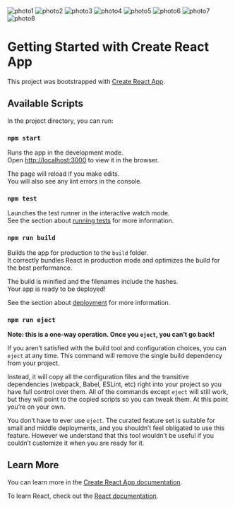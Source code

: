 ![photo1](https://user-images.githubusercontent.com/90575221/231206255-0227619a-5580-43ad-8347-a163d718bbd7.png)
![photo2](https://user-images.githubusercontent.com/90575221/231206338-4acfd743-3e46-4097-9878-fecb1bb2ef26.png)
![photo3](https://user-images.githubusercontent.com/90575221/231206387-2c4b913a-5374-404e-8499-8c2cd15c5804.png)
![photo4](https://user-images.githubusercontent.com/90575221/231206397-7633e4e7-fb6d-41b6-afc9-5876c6340a35.png)
![photo5](https://user-images.githubusercontent.com/90575221/231206416-de36ca8d-a1e3-44c0-a811-fa6e41ee4a61.png)
![photo6](https://user-images.githubusercontent.com/90575221/231206453-a2eb2aff-63a2-4ff2-9482-1ab6268c79f2.png)
![photo7](https://user-images.githubusercontent.com/90575221/231210238-a19a0acd-fba1-46fb-a5d7-c95062e24e3e.png)
![photo8](https://user-images.githubusercontent.com/90575221/231210283-21e35fcf-258c-43c3-933d-91411ff8f8ca.png)

# Getting Started with Create React App

This project was bootstrapped with [Create React App](https://github.com/facebook/create-react-app).

## Available Scripts

In the project directory, you can run:

### `npm start`

Runs the app in the development mode.\
Open [http://localhost:3000](http://localhost:3000) to view it in the browser.

The page will reload if you make edits.\
You will also see any lint errors in the console.

### `npm test`

Launches the test runner in the interactive watch mode.\
See the section about [running tests](https://facebook.github.io/create-react-app/docs/running-tests) for more information.

### `npm run build`

Builds the app for production to the `build` folder.\
It correctly bundles React in production mode and optimizes the build for the best performance.

The build is minified and the filenames include the hashes.\
Your app is ready to be deployed!

See the section about [deployment](https://facebook.github.io/create-react-app/docs/deployment) for more information.

### `npm run eject`

**Note: this is a one-way operation. Once you `eject`, you can’t go back!**

If you aren’t satisfied with the build tool and configuration choices, you can `eject` at any time. This command will remove the single build dependency from your project.

Instead, it will copy all the configuration files and the transitive dependencies (webpack, Babel, ESLint, etc) right into your project so you have full control over them. All of the commands except `eject` will still work, but they will point to the copied scripts so you can tweak them. At this point you’re on your own.

You don’t have to ever use `eject`. The curated feature set is suitable for small and middle deployments, and you shouldn’t feel obligated to use this feature. However we understand that this tool wouldn’t be useful if you couldn’t customize it when you are ready for it.

## Learn More

You can learn more in the [Create React App documentation](https://facebook.github.io/create-react-app/docs/getting-started).

To learn React, check out the [React documentation](https://reactjs.org/).
